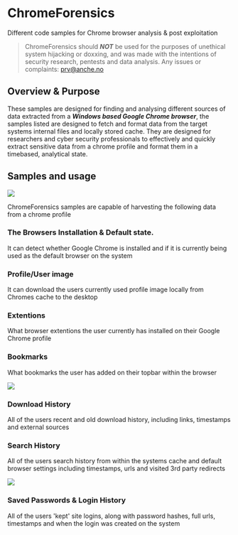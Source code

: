 # ChromeForensics
Different code samples for Chrome browser analysis &amp; post exploitation

> ChromeForensics should ***NOT*** be used for the purposes of unethical system hijacking or doxxing, and was made with the intentions of security research, pentests and data analysis. Any issues or complaints: prv@anche.no

## Overview & Purpose

These samples are designed for finding and analysing different sources of data extracted from a ***Windows based Google Chrome browser***, the samples listed are designed to fetch and format data from the target systems internal files and locally stored cache.
They are designed for researchers and cyber security professionals to effectively and quickly extract sensitive data from a chrome profile and format them in a timebased, analytical state.

## Samples and usage

![](https://i.ibb.co/8612gMR/chromepost.png)

ChromeForensics samples are capable of harvesting the following data from a chrome profile

### The Browsers Installation & Default state.  
It can detect whether Google Chrome is installed and if it is currently being used as the default browser on the system 

### Profile/User image
It can download the users currently used profile image locally from Chromes cache to the desktop 

### Extentions
What browser extentions the user currently has installed on their Google Chrome profile

### Bookmarks
What bookmarks the user has added on their topbar within the browser

![](https://i.ibb.co/BPTF6b0/bookmark.png)

### Download History
All of the users recent and old download history, including links, timestamps and external sources

### Search History
All of the users search history from within the systems cache and default browser settings including timestamps, urls and visited 3rd party redirects

![](https://i.ibb.co/jhHMZMV/passwords.png)

### Saved Passwords & Login History
All of the users 'kept' site logins, along with password hashes, full urls, timestamps and when the login was created on the system

